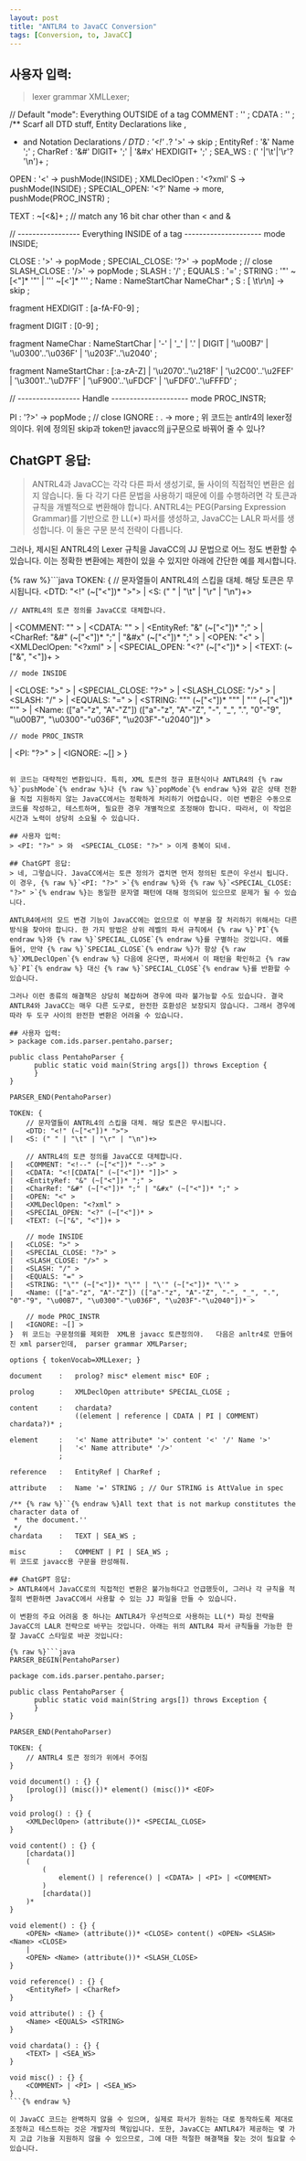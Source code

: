 ```yaml
---
layout: post
title: "ANTLR4 to JavaCC Conversion"
tags: [Conversion, to, JavaCC]
---
```


## 사용자 입력:
> lexer grammar XMLLexer;

// Default "mode": Everything OUTSIDE of a tag
COMMENT     :   '<!--' .*? '-->' ;
CDATA       :   '<![CDATA[' .*? ']]>' ;
/** Scarf all DTD stuff, Entity Declarations like <!ENTITY ...>,
 *  and Notation Declarations <!NOTATION ...>
 */
DTD         :   '<!' .*? '>'            -> skip ;
EntityRef   :   '&' Name ';' ;
CharRef     :   '&#' DIGIT+ ';'
            |   '&#x' HEXDIGIT+ ';'
            ;
SEA_WS      :   (' '|'\t'|'\r'? '\n')+ ;

OPEN        :   '<'                     -> pushMode(INSIDE) ;
XMLDeclOpen :   '<?xml' S               -> pushMode(INSIDE) ;
SPECIAL_OPEN:   '<?' Name               -> more, pushMode(PROC_INSTR) ;

TEXT        :   ~[<&]+ ;        // match any 16 bit char other than < and &

// ----------------- Everything INSIDE of a tag ---------------------
mode INSIDE;

CLOSE       :   '>'                     -> popMode ;
SPECIAL_CLOSE:  '?>'                    -> popMode ; // close <?xml...?>
SLASH_CLOSE :   '/>'                    -> popMode ;
SLASH       :   '/' ;
EQUALS      :   '=' ;
STRING      :   '"' ~[<"]* '"'
            |   '\'' ~[<']* '\''
            ;
Name        :   NameStartChar NameChar* ;
S           :   [ \t\r\n]               -> skip ;

fragment
HEXDIGIT    :   [a-fA-F0-9] ;

fragment
DIGIT       :   [0-9] ;

fragment
NameChar    :   NameStartChar
            |   '-' | '_' | '.' | DIGIT
            |   '\u00B7'
            |   '\u0300'..'\u036F'
            |   '\u203F'..'\u2040'
            ;

fragment
NameStartChar
            :   [:a-zA-Z]
            |   '\u2070'..'\u218F'
            |   '\u2C00'..'\u2FEF'
            |   '\u3001'..'\uD7FF'
            |   '\uF900'..'\uFDCF'
            |   '\uFDF0'..'\uFFFD'
            ;

// ----------------- Handle <? ... ?> ---------------------
mode PROC_INSTR;

PI          :   '?>'                    -> popMode ; // close <?...?>
IGNORE      :   .                       -> more ;
위 코드는 antlr4의 lexer정의이다. 위에 정의된 skip과 token만 javacc의 jj구문으로 바꿔어 줄 수 있나?

## ChatGPT 응답:
> ANTRL4과 JavaCC는 각각 다른 파서 생성기로, 둘 사이의 직접적인 변환은 쉽지 않습니다. 둘 다 각기 다른 문법을 사용하기 때문에 이를 수행하려면 각 토큰과 규칙을 개별적으로 변환해야 합니다. ANTRL4는 PEG(Parsing Expression Grammar)를 기반으로 한 LL(*) 파서를 생성하고, JavaCC는 LALR 파서를 생성합니다. 이 둘은 구문 분석 전략이 다릅니다.

그러나, 제시된 ANTRL4의 Lexer 규칙을 JavaCC의 JJ 문법으로 어느 정도 변환할 수 있습니다. 이는 정확한 변환에는 제한이 있을 수 있지만 아래에 간단한 예를 제시합니다. 

{% raw %}```java
TOKEN: {
    // 문자열들이 ANTRL4의 스킵을 대체. 해당 토큰은 무시됩니다.
    <DTD: "<!" (~["<"])* ">"> 
|   <S: (" " | "\t" | "\r" | "\n")+>

    // ANTRL4의 토큰 정의를 JavaCC로 대체합니다.
|   <COMMENT: "<!--" (~["<"])* "-->" >
|   <CDATA: "<![CDATA[" (~["<"])* "]]>" >
|   <EntityRef: "&" (~["<"])* ";" >
|   <CharRef: "&#" (~["<"])* ";" | "&#x" (~["<"])* ";" >
|   <OPEN: "<" >
|   <XMLDeclOpen: "<?xml" >
|   <SPECIAL_OPEN: "<?" (~["<"])* >
|   <TEXT: (~["&", "<"])+ >

    // mode INSIDE
|   <CLOSE: ">" >
|   <SPECIAL_CLOSE: "?>" >
|   <SLASH_CLOSE: "/>" >
|   <SLASH: "/" >
|   <EQUALS: "=" >
|   <STRING: "\"" (~["<"])* "\"" | "\'" (~["<"])* "\'" >
|   <Name: (["a"-"z", "A"-"Z"]) (["a"-"z", "A"-"Z", "-", "_", ".", "0"-"9", "\u00B7", "\u0300"-"u036F", "\u203F"-"u2040"])* >

    // mode PROC_INSTR
|   <PI: "?>" >
|   <IGNORE: ~[] >
}
```{% endraw %}

위 코드는 대략적인 변환입니다. 특히, XML 토큰의 정규 표현식이나 ANTLR4의 {% raw %}`pushMode`{% endraw %}나 {% raw %}`popMode`{% endraw %}와 같은 상태 전환을 직접 지원하지 않는 JavaCC에서는 정확하게 처리하기 어렵습니다. 이런 변환은 수동으로 코드를 작성하고, 테스트하며, 필요한 경우 개별적으로 조정해야 합니다. 따라서, 이 작업은 시간과 노력이 상당히 소요될 수 있습니다.

## 사용자 입력:
> <PI: "?>" > 와  <SPECIAL_CLOSE: "?>" > 이게 중복이 되네.

## ChatGPT 응답:
> 네, 그렇습니다. JavaCC에서는 토큰 정의가 겹치면 먼저 정의된 토큰이 우선시 됩니다. 이 경우, {% raw %}`<PI: "?>" >`{% endraw %}와 {% raw %}`<SPECIAL_CLOSE: "?>" >`{% endraw %}는 동일한 문자열 패턴에 대해 정의되어 있으므로 문제가 될 수 있습니다.

ANTLR4에서의 모드 변경 기능이 JavaCC에는 없으므로 이 부분을 잘 처리하기 위해서는 다른 방식을 찾아야 합니다. 한 가지 방법은 상위 레벨의 파서 규칙에서 {% raw %}`PI`{% endraw %}와 {% raw %}`SPECIAL_CLOSE`{% endraw %}를 구별하는 것입니다. 예를 들어, 만약 {% raw %}`SPECIAL_CLOSE`{% endraw %}가 항상 {% raw %}`XMLDeclOpen`{% endraw %} 다음에 온다면, 파서에서 이 패턴을 확인하고 {% raw %}`PI`{% endraw %} 대신 {% raw %}`SPECIAL_CLOSE`{% endraw %}를 반환할 수 있습니다.

그러나 이런 종류의 해결책은 상당히 복잡하며 경우에 따라 불가능할 수도 있습니다. 결국 ANTLR4와 JavaCC는 매우 다른 도구로, 완전한 호환성은 보장되지 않습니다. 그래서 경우에 따라 두 도구 사이의 완전한 변환은 어려울 수 있습니다.

## 사용자 입력:
> package com.ids.parser.pentaho.parser;

public class PentahoParser {
      public static void main(String args[]) throws Exception {
      }
}

PARSER_END(PentahoParser)

TOKEN: {
    // 문자열들이 ANTRL4의 스킵을 대체. 해당 토큰은 무시됩니다.
    <DTD: "<!" (~["<"])* ">">
|   <S: (" " | "\t" | "\r" | "\n")+>

    // ANTRL4의 토큰 정의를 JavaCC로 대체합니다.
|   <COMMENT: "<!--" (~["<"])* "-->" >
|   <CDATA: "<![CDATA[" (~["<"])* "]]>" >
|   <EntityRef: "&" (~["<"])* ";" >
|   <CharRef: "&#" (~["<"])* ";" | "&#x" (~["<"])* ";" >
|   <OPEN: "<" >
|   <XMLDeclOpen: "<?xml" >
|   <SPECIAL_OPEN: "<?" (~["<"])* >
|   <TEXT: (~["&", "<"])+ >

    // mode INSIDE
|   <CLOSE: ">" >
|   <SPECIAL_CLOSE: "?>" >
|   <SLASH_CLOSE: "/>" >
|   <SLASH: "/" >
|   <EQUALS: "=" >
|   <STRING: "\"" (~["<"])* "\"" | "\'" (~["<"])* "\'" >
|   <Name: (["a"-"z", "A"-"Z"]) (["a"-"z", "A"-"Z", "-", "_", ".", "0"-"9", "\u00B7", "\u0300"-"\u036F", "\u203F"-"\u2040"])* >

    // mode PROC_INSTR
|   <IGNORE: ~[] >
}  위 코드는 구문정의를 제외한  XML용 javacc 토큰정의야.   다음은 anltr4로 만들어진 xml parser인데,  parser grammar XMLParser;

options { tokenVocab=XMLLexer; }

document    :   prolog? misc* element misc* EOF ;

prolog      :   XMLDeclOpen attribute* SPECIAL_CLOSE ;

content     :   chardata?
                ((element | reference | CDATA | PI | COMMENT) chardata?)* ;

element     :   '<' Name attribute* '>' content '<' '/' Name '>'
            |   '<' Name attribute* '/>'
            ;

reference   :   EntityRef | CharRef ;

attribute   :   Name '=' STRING ; // Our STRING is AttValue in spec

/** {% raw %}``{% endraw %}All text that is not markup constitutes the character data of
 *  the document.''
 */
chardata    :   TEXT | SEA_WS ;

misc        :   COMMENT | PI | SEA_WS ;
위 코드로 javacc용 구문을 완성해줘.

## ChatGPT 응답:
> ANTLR4에서 JavaCC로의 직접적인 변환은 불가능하다고 언급했듯이, 그러나 각 규칙을 적절히 변환하면 JavaCC에서 사용할 수 있는 JJ 파일을 만들 수 있습니다.

이 변환의 주요 어려움 중 하나는 ANTLR4가 우선적으로 사용하는 LL(*) 파싱 전략을 JavaCC의 LALR 전략으로 바꾸는 것입니다. 아래는 위의 ANTLR4 파서 규칙들을 가능한 한 잘 JavaCC 스타일로 바꾼 것입니다:

{% raw %}```java
PARSER_BEGIN(PentahoParser)

package com.ids.parser.pentaho.parser;

public class PentahoParser {
      public static void main(String args[]) throws Exception {
      }
}

PARSER_END(PentahoParser)

TOKEN: {
    // ANTRL4 토큰 정의가 위에서 주어짐
}

void document() : {} {
    [prolog()] (misc())* element() (misc())* <EOF>
}

void prolog() : {} {
    <XMLDeclOpen> (attribute())* <SPECIAL_CLOSE>
}

void content() : {} {
    [chardata()]
    (
        (
            element() | reference() | <CDATA> | <PI> | <COMMENT>
        )
        [chardata()]
    )*
}

void element() : {} {
    <OPEN> <Name> (attribute())* <CLOSE> content() <OPEN> <SLASH> <Name> <CLOSE>
    |
    <OPEN> <Name> (attribute())* <SLASH_CLOSE>
}

void reference() : {} {
    <EntityRef> | <CharRef>
}

void attribute() : {} {
    <Name> <EQUALS> <STRING>
}

void chardata() : {} {
    <TEXT> | <SEA_WS>
}

void misc() : {} {
    <COMMENT> | <PI> | <SEA_WS>
}
```{% endraw %}

이 JavaCC 코드는 완벽하지 않을 수 있으며, 실제로 파서가 원하는 대로 동작하도록 제대로 조정하고 테스트하는 것은 개발자의 책임입니다. 또한, JavaCC는 ANTLR4가 제공하는 몇 가지 고급 기능을 지원하지 않을 수 있으므로, 그에 대한 적절한 해결책을 찾는 것이 필요할 수 있습니다.

